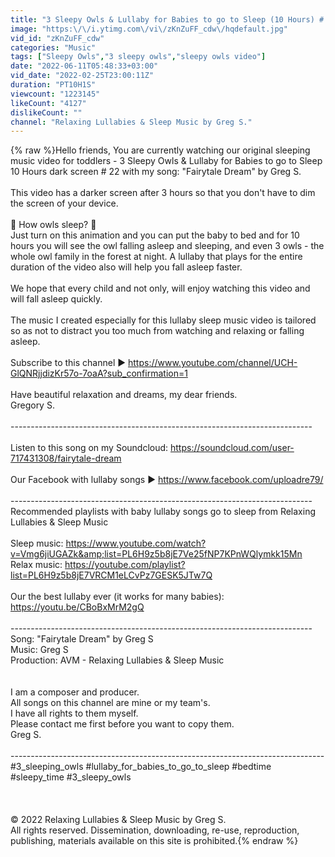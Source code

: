 ```yaml
---
title: "3 Sleepy Owls & Lullaby for Babies to go to Sleep (10 Hours) # 22"
image: "https:\/\/i.ytimg.com\/vi\/zKnZuFF_cdw\/hqdefault.jpg"
vid_id: "zKnZuFF_cdw"
categories: "Music"
tags: ["Sleepy Owls","3 sleepy owls","sleepy owls video"]
date: "2022-06-11T05:48:33+03:00"
vid_date: "2022-02-25T23:00:11Z"
duration: "PT10H1S"
viewcount: "1223145"
likeCount: "4127"
dislikeCount: ""
channel: "Relaxing Lullabies & Sleep Music by Greg S."
---
```

{% raw %}Hello friends, You are currently watching our original sleeping music video for toddlers - 3 Sleepy Owls &amp; Lullaby for Babies to go to Sleep 10 Hours dark screen # 22 with my song: &quot;Fairytale Dream&quot; by Greg S.<br /><br />This video has a darker screen after 3 hours so that you don't have to dim the screen of your device. <br /><br />🦉 How owls sleep? 🙂<br />Just turn on this animation and you can put the baby to bed and for 10 hours you will see the owl falling asleep and sleeping, and even 3 owls - the whole owl family in the forest at night. A lullaby that plays for the entire duration of the video also will help you fall asleep faster.<br /><br />We hope that every child and not only, will enjoy watching this video and will fall asleep quickly.<br /><br />The music I created especially for this lullaby sleep music video is tailored so as not to distract you too much from watching and relaxing or falling asleep.<br /><br />Subscribe to this channel ►  <a rel="nofollow" target="blank" href="https://www.youtube.com/channel/UCH-GlQNRjjdizKr57o-7oaA?sub_confirmation=1">https://www.youtube.com/channel/UCH-GlQNRjjdizKr57o-7oaA?sub_confirmation=1</a><br /><br />Have beautiful relaxation and dreams, my dear friends.<br />Gregory S.<br /><br />---------------------------------------------------------------------------<br /><br />Listen to this song on my Soundcloud: <a rel="nofollow" target="blank" href="https://soundcloud.com/user-717431308/fairytale-dream">https://soundcloud.com/user-717431308/fairytale-dream</a><br /><br />Our Facebook with lullaby songs ► <a rel="nofollow" target="blank" href="https://www.facebook.com/uploadre79/">https://www.facebook.com/uploadre79/</a><br /><br />---------------------------------------------------------------------------<br />Recommended playlists with baby lullaby songs go to sleep from Relaxing Lullabies &amp; Sleep Music<br /><br />Sleep music: <a rel="nofollow" target="blank" href="https://www.youtube.com/watch?v=Vmg6jiUGAZk&amp;list=PL6H9z5b8jE7Ve25fNP7KPnWQlymkk15Mn">https://www.youtube.com/watch?v=Vmg6jiUGAZk&amp;list=PL6H9z5b8jE7Ve25fNP7KPnWQlymkk15Mn</a><br />Relax music: <a rel="nofollow" target="blank" href="https://youtube.com/playlist?list=PL6H9z5b8jE7VRCM1eLCvPz7GESK5JTw7Q">https://youtube.com/playlist?list=PL6H9z5b8jE7VRCM1eLCvPz7GESK5JTw7Q</a><br /><br />Our the best lullaby ever (it works for many babies): <a rel="nofollow" target="blank" href="https://youtu.be/CBoBxMrM2gQ">https://youtu.be/CBoBxMrM2gQ</a><br /><br />---------------------------------------------------------------------------<br />Song: &quot;Fairytale Dream&quot; by Greg S<br />Music: Greg S<br />Production: AVM - Relaxing Lullabies &amp; Sleep Music<br /><br /><br />I am a composer and producer. <br />All songs on this channel are mine or my team's.<br />I have all rights to them myself.<br />Please contact me first before you want to copy them.<br />Greg S.<br /><br />------------------------------------------------------------------------------<br />#3_sleeping_owls #lullaby_for_babies_to_go_to_sleep #bedtime #sleepy_time #3_sleepy_owls <br /><br /><br /><br />© 2022 Relaxing Lullabies &amp; Sleep Music by Greg S.<br />All rights reserved. Dissemination, downloading, re-use, reproduction, publishing, materials available on this site is prohibited.{% endraw %}
